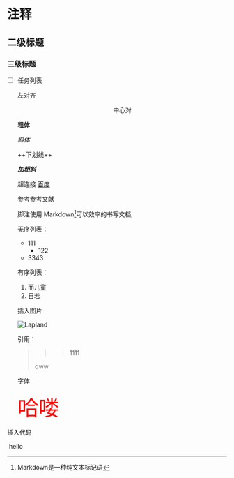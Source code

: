 # 注释

<div style = 'display:none'>这是个注释，网页中不会显示</div>

<!-- html注释-->

## 二级标题

### 三级标题

- [ ] 任务列表

  <p align='left'>左对齐</p>

  <center>中心对</center>

  **粗体**

  *斜体*

  ++下划线++

  ***加粗斜***

  超连接 [百度](baidu.com)

  参考[参考文献][1]

  [1]: 这是个参考文献

  脚注使用 Markdown[^1]可以效率的书写文档,

  [^1]:Markdown是一种纯文本标记语

  无序列表：

  * 111
    + 122

  - 3343

  有序列表：

  1. 而儿童
  2. 日若

  插入图片

  ![Lapland](http://www.baidu.com/1.jpg)

  引用：

  > > > 1111
  >
  > qww

  字体

  <font color=red size=16>哈喽</font>

插入代码

​	hello

































[^1]: 